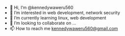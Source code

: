 - 👋 Hi, I’m @kennedywaweru560
- 👀 I’m interested in web development, network security
- 🌱 I’m currently learning linux, web development
- 💞️ I’m looking to collaborate on ...
- 📫 How to reach me kennedywaweru560@gmail.com

<!---
kennedywaweru560/kennedywaweru560 is a ✨ special ✨ repository because its `README.md` (this file) appears on your GitHub profile.
You can click the Preview link to take a look at your changes.
--->
